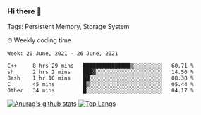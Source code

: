 ### Hi there 👋

Tags: Persistent Memory, Storage System

<!--

[![Anurag's github stats](https://github-readme-stats.vercel.app/api?username=wwyf)](https://github.com/anuraghazra/github-readme-stats)

[![Anurag's github stats](https://github-readme-stats.vercel.app/api?username=wwyf&count_private=true)](https://github.com/anuraghazra/github-readme-stats)


[![Top Langs](https://github-readme-stats.vercel.app/api/top-langs/?username=wwyf&count_private=true&&hide=jupyter%20notebook,html)](https://github.com/anuraghazra/github-readme-stats)



-->


⏱ Weekly coding time

<!--START_SECTION:waka-->
```text
Week: 20 June, 2021 - 26 June, 2021

C++     8 hrs 29 mins   ███████████████▒░░░░░░░░░   60.71 % 
sh      2 hrs 2 mins    ███▓░░░░░░░░░░░░░░░░░░░░░   14.56 % 
Bash    1 hr 10 mins    ██░░░░░░░░░░░░░░░░░░░░░░░   08.38 % 
C       45 mins         █▒░░░░░░░░░░░░░░░░░░░░░░░   05.44 % 
Other   34 mins         █░░░░░░░░░░░░░░░░░░░░░░░░   04.17 % 
```
<!--END_SECTION:waka-->



[![Anurag's github stats](https://github-readme-stats.vercel.app/api?username=wwyf&count_private=true&show_icons=true&hide_border=true)](https://github.com/anuraghazra/github-readme-stats) [![Top Langs](https://github-readme-stats.vercel.app/api/top-langs/?username=wwyf&count_private=true&hide=jupyter%20notebook,html,OpenEdge%20ABL&langs_count=10&layout=compact&hide_border=true)](https://github.com/anuraghazra/github-readme-stats)

<!--

[![willianrod's wakatime stats](https://github-readme-stats.vercel.app/api/wakatime?username=wwyf)](https://github.com/anuraghazra/github-readme-stats)


-->
